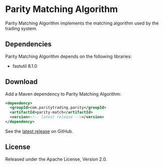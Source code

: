 # Parity Matching Algorithm

Parity Matching Algorithm implements the matching algorithm used by the
trading system.

## Dependencies

Parity Matching Algorithm depends on the following libraries:

- fastutil 8.1.0

## Download

Add a Maven dependency to Parity Matching Algorithm:

```xml
<dependency>
  <groupId>com.paritytrading.parity</groupId>
  <artifactId>parity-match</artifactId>
  <version><!-- latest release --></version>
</dependency>
```

See the [latest release][] on GitHub.

  [latest release]: https://github.com/paritytrading/parity/releases/latest

## License

Released under the Apache License, Version 2.0.
